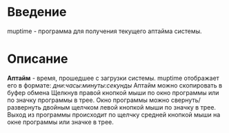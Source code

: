 # Введение #
muptime - программа для получения текущего аптайма системы.


# Описание #

**Аптайм** - время, прошедшее с загрузки системы. muptime отображает его в формате:
_дни_:_часы_:_минуты_:_секунды_
Аптайм можно скопировать в буфер обмена Щелкнув правой кнопкой мыши по окно программы или по значку программы в трее.
Окно программы можно свернуть/развернуть двойным щелчком левой кнопкой мыши по значку в трее.
Выход из программы происходит по щелчку средней кнопкой мыши на окне программы или значке в трее.